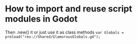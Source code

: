 # How to import and reuse script modules in Godot

Then .new() it or just use it as class methods
`var Globals = preload("res://Shared/GlamorousGlobals.gd");`

